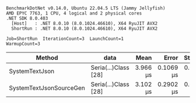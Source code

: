 ```

BenchmarkDotNet v0.14.0, Ubuntu 22.04.5 LTS (Jammy Jellyfish)
AMD EPYC 7763, 1 CPU, 4 logical and 2 physical cores
.NET SDK 8.0.403
  [Host]   : .NET 8.0.10 (8.0.1024.46610), X64 RyuJIT AVX2
  ShortRun : .NET 8.0.10 (8.0.1024.46610), X64 RyuJIT AVX2

Job=ShortRun  IterationCount=3  LaunchCount=1  
WarmupCount=3  

```
| Method                  | data                 | Mean     | Error     | StdDev    | Min      | Max      | Gen0   | Allocated |
|------------------------ |--------------------- |---------:|----------:|----------:|---------:|---------:|-------:|----------:|
| SystemTextJson          | Seria(...)Class [28] | 3.966 μs | 0.1069 μs | 0.0059 μs | 3.961 μs | 3.972 μs | 0.0229 |   2.07 KB |
| SystemTextJsonSourceGen | Seria(...)Class [28] | 3.102 μs | 0.2902 μs | 0.0159 μs | 3.091 μs | 3.120 μs | 0.0267 |    2.2 KB |
